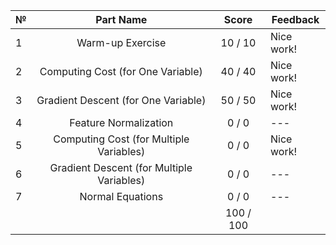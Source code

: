 № |Part Name | Score | Feedback 
--- |:---:|:---:| --- | 
1 | Warm-up Exercise |  10 /  10 | Nice work! 
2 | Computing Cost (for One Variable) |  40 /  40 | Nice work! 
3 | Gradient Descent (for One Variable) |  50 /  50 | Nice work! 
4 | Feature Normalization |   0 /   0 | ---
5 | Computing Cost (for Multiple Variables) |   0 /   0 | Nice work! 
6 | Gradient Descent (for Multiple Variables) |   0 /   0 | --- 
7 | Normal Equations |   0 /   0 | ---
 | |  | 100 / 100 | 
